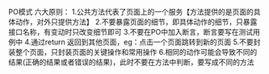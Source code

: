 PO模式
六大原则：
1.公共方法代表了页面上的一个服务【方法提供的是页面的具体动作，对外只提供方法】
2.不要暴露页面的细节，即具体动作的细节，只暴露接口名称，有变动时只改变细节即可
3.不要在PO中加入断言，断言要写在测试用例中
4.通过return 返回到其他页面，eg：点击一个页面跳转到新的页面
5.不要封装整个页面，只封装页面的关键操作和常用操作
6.相同的动作可能会导致不同的结果(正确的结果或者错误的结果)，此时不要在方法中判断，要写成不同的方法

